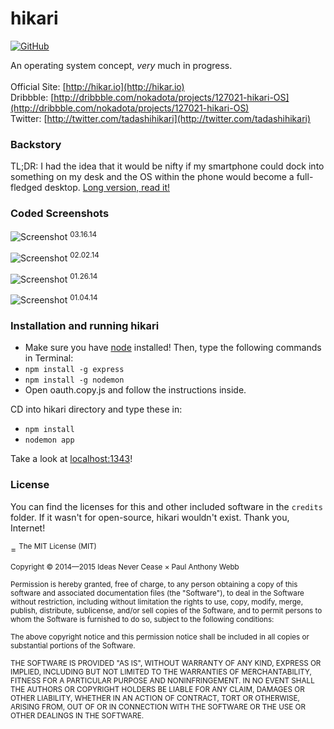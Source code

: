 hikari
=



[![GitHub](http://img.shields.io/badge/GitHub-IdeasNeverCease/hikari-a0a060.svg?style=flat-square)](https://github.com/IdeasNeverCease/hikari)

An operating system concept, *very* much in progress.<br/><br/>
Official Site: [http://hikar.io](http://hikar.io)<br/>
Dribbble: [http://dribbble.com/nokadota/projects/127021-hikari-OS](http://dribbble.com/nokadota/projects/127021-hikari-OS)<br/>
Twitter: [http://twitter.com/tadashihikari](http://twitter.com/tadashihikari)



### Backstory
TL;DR: I had the idea that it would be nifty if my smartphone could dock into something on my desk and the OS within the phone would become a full-fledged desktop. [Long version, read it!](http://dsgn.io/thoughts/post/the-future-of-the-operating-system)



### Coded Screenshots
![Screenshot](http://hikar.io/images/in-progress/03-16-2014.png)
<sup>03.16.14</sup>

![Screenshot](http://hikar.io/images/in-progress/02-02-2014.png)
<sup>02.02.14</sup>

![Screenshot](http://hikar.io/images/in-progress/01-26-2014.png)
<sup>01.26.14</sup>

![Screenshot](http://hikar.io/images/in-progress/01-04-2014.png)
<sup>01.04.14</sup>



### Installation and running hikari
* Make sure you have [node](http://nodejs.org) installed! Then, type the following commands in Terminal:
* `npm install -g express`
* `npm install -g nodemon`
*  Open oauth.copy.js and follow the instructions inside.

CD into hikari directory and type these in:
* `npm install`
* `nodemon app`

Take a look at [localhost:1343](http://localhost:1343)!



### License
You can find the licenses for this and other included software in the `credits` folder. If it wasn't for open-source, hikari wouldn't exist. Thank you, Internet!



=
<sup>The MIT License (MIT)</sup>

<sup>Copyright &copy; 2014—2015 Ideas Never Cease × Paul Anthony Webb</sup>

<sup>Permission is hereby granted, free of charge, to any person obtaining a copy of this software and associated documentation files (the "Software"), to deal in the Software without restriction, including without limitation the rights to use, copy, modify, merge, publish, distribute, sublicense, and/or sell copies of the Software, and to permit persons to whom the Software is furnished to do so, subject to the following conditions:</sup>

<sup>The above copyright notice and this permission notice shall be included in all copies or substantial portions of the Software.</sup>

<sup>THE SOFTWARE IS PROVIDED "AS IS", WITHOUT WARRANTY OF ANY KIND, EXPRESS OR IMPLIED, INCLUDING BUT NOT LIMITED TO THE WARRANTIES OF MERCHANTABILITY, FITNESS FOR A PARTICULAR PURPOSE AND NONINFRINGEMENT. IN NO EVENT SHALL THE AUTHORS OR COPYRIGHT HOLDERS BE LIABLE FOR ANY CLAIM, DAMAGES OR OTHER LIABILITY, WHETHER IN AN ACTION OF CONTRACT, TORT OR OTHERWISE, ARISING FROM, OUT OF OR IN CONNECTION WITH THE SOFTWARE OR THE USE OR OTHER DEALINGS IN THE SOFTWARE.</sup>